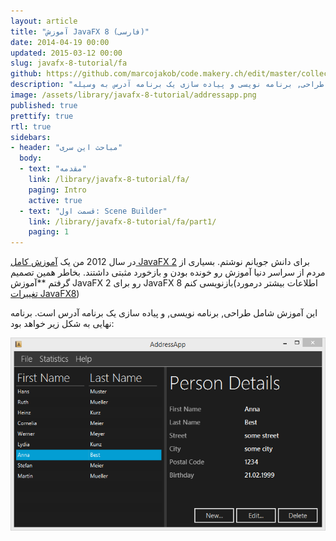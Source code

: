 ```yaml
---
layout: article
title: "آموزش JavaFX 8 (فارسی)"
date: 2014-04-19 00:00
updated: 2015-03-12 00:00
slug: javafx-8-tutorial/fa
github: https://github.com/marcojakob/code.makery.ch/edit/master/collections/library/javafx-8-tutorial-fa.md
description: "یک آموزش 7 قسمتی شامل طراحی, برنامه نویسی و پیاده سازی یک برنامه آدرس به وسیله JavaFX "
image: /assets/library/javafx-8-tutorial/addressapp.png
published: true
prettify: true
rtl: true
sidebars:
- header: "مباحث این سری"
  body:
  - text: "مقدمه"
    link: /library/javafx-8-tutorial/fa/
    paging: Intro
    active: true
  - text: "قسمت اول: Scene Builder"
    link: /library/javafx-8-tutorial/fa/part1/
    paging: 1
---
```


در سال 2012 من یک [آموزش کامل JavaFX 2](/library/javafx-2-tutorial) برای دانش جویانم نوشتم. بسیاری از مردم از سراسر دنیا آموزش رو خونده بودن و بازخورد مثبتی داشتند. بخاطر همین تصمیم گرفتم **آموزش JavaFX 2 رو برای JavaFX 8 بازنویسی کنم(اطلاعات بیشتر درمورد [تغییرات JavaFX8](/blog/update-to-javafx-8-whats-new/))

این آموزش شامل طراحی, برنامه نویسی, و پیاده سازی یک برنامه آدرس است. برنامه نهایی به شکل زیر خواهد بود:

![Screenshot AddressApp](/assets/library/javafx-8-tutorial/addressapp.png)
